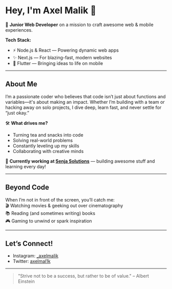 # Hey, I'm Axel Malik 👋

🚀 **Junior Web Developer** on a mission to craft awesome web & mobile experiences.

**Tech Stack:**  
- ⚡ Node.js & React — Powering dynamic web apps  
- ✨ Next.js — For blazing-fast, modern websites  
- 📱 Flutter — Bringing ideas to life on mobile

---

## About Me

I’m a passionate coder who believes that code isn’t just about functions and variables—it's about making an impact. Whether I’m building with a team or hacking away on solo projects, I dive deep, learn fast, and never settle for “just okay.”

🛠️ **What drives me?**  
- Turning tea and snacks into code  
- Solving real-world problems  
- Constantly leveling up my skills  
- Collaborating with creative minds

🌟 **Currently working at [Senja Solutions](https://senja.co.uk)** — building awesome stuff and learning every day!

---

## Beyond Code

When I’m not in front of the screen, you’ll catch me:  
🎬 Watching movies & geeking out over cinematography  
📚 Reading (and sometimes writing) books  
🎮 Gaming to unwind or spark inspiration

---

## Let’s Connect!

- Instagram: [\_axelmalik](https://instagram.com/_axelmalik)
- Twitter: [axelmal1k](https://twitter.com/axelmal1k)

---

> "Strive not to be a success, but rather to be of value." – Albert Einstein
